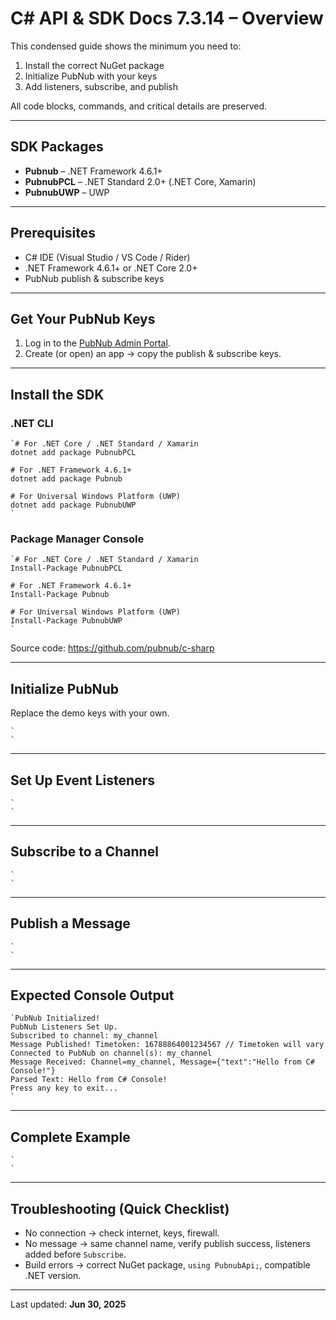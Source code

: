 # C# API & SDK Docs 7.3.14 – Overview

This condensed guide shows the minimum you need to:

1. Install the correct NuGet package  
2. Initialize PubNub with your keys  
3. Add listeners, subscribe, and publish  

All code blocks, commands, and critical details are preserved.

---

## SDK Packages

* **Pubnub** – .NET Framework 4.6.1+  
* **PubnubPCL** – .NET Standard 2.0+ (.NET Core, Xamarin)  
* **PubnubUWP** – UWP  

---

## Prerequisites

* C# IDE (Visual Studio / VS Code / Rider)  
* .NET Framework 4.6.1+ or .NET Core 2.0+  
* PubNub publish & subscribe keys  

---

## Get Your PubNub Keys

1. Log in to the [PubNub Admin Portal](https://admin.pubnub.com/).  
2. Create (or open) an app → copy the publish & subscribe keys.  

---

## Install the SDK

### .NET CLI

```
`# For .NET Core / .NET Standard / Xamarin  
dotnet add package PubnubPCL  
  
# For .NET Framework 4.6.1+  
dotnet add package Pubnub  
  
# For Universal Windows Platform (UWP)  
dotnet add package PubnubUWP  
`
```

### Package Manager Console

```
`# For .NET Core / .NET Standard / Xamarin  
Install-Package PubnubPCL  
  
# For .NET Framework 4.6.1+  
Install-Package Pubnub  
  
# For Universal Windows Platform (UWP)  
Install-Package PubnubUWP  
`
```

Source code: <https://github.com/pubnub/c-sharp>

---

## Initialize PubNub

Replace the demo keys with your own.

```
`  
`
```

---

## Set Up Event Listeners

```
`  
`
```

---

## Subscribe to a Channel

```
`  
`
```

---

## Publish a Message

```
`  
`
```

---

## Expected Console Output

```
`PubNub Initialized!  
PubNub Listeners Set Up.  
Subscribed to channel: my_channel  
Message Published! Timetoken: 16788864001234567 // Timetoken will vary  
Connected to PubNub on channel(s): my_channel  
Message Received: Channel=my_channel, Message={"text":"Hello from C# Console!"}  
Parsed Text: Hello from C# Console!  
Press any key to exit...  
`
```

---

## Complete Example

```
`  
`
```

---

## Troubleshooting (Quick Checklist)

* No connection → check internet, keys, firewall.  
* No message → same channel name, verify publish success, listeners added before `Subscribe`.  
* Build errors → correct NuGet package, `using PubnubApi;`, compatible .NET version.  

---

Last updated: **Jun 30, 2025**